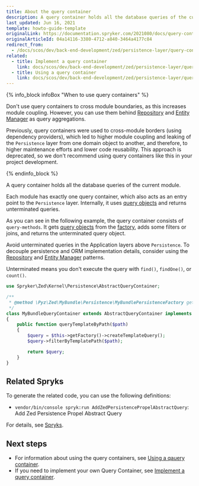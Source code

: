 ```yaml
---
title: About the query container
description: A query container holds all the database queries of the current module.
last_updated: Jun 16, 2021
template: howto-guide-template
originalLink: https://documentation.spryker.com/2021080/docs/query-container
originalArticleId: 04a14116-3380-4712-a840-3464a4177c84
redirect_from:
  - /docs/scos/dev/back-end-development/zed/persistence-layer/query-container/query-container.html
related:
  - title: Implement a query container
    link: docs/scos/dev/back-end-development/zed/persistence-layer/query-container/implementing-a-query-container.html
  - title: Using a query container
    link: docs/scos/dev/back-end-development/zed/persistence-layer/query-container/using-a-query-container.html
---
```


{% info_block infoBox "When to use query containers" %}

Don't use query containers to cross module boundaries, as this increases module coupling. However, you can use them behind [Repository](/docs/dg/dev/backend-development/zed/persistence-layer/repository.html) and [Entity Manager](/docs/dg/dev/backend-development/zed/persistence-layer/entity-manager.html) as query aggregations.

Previously, query containers were used to cross-module borders (using dependency providers), which led to higher module coupling and leaking of the `Persistence` layer from one domain object to another, and therefore, to higher maintenance efforts and lower code reusability. This approach is deprecated, so we don't recommend using query containers like this in your project development.

{% endinfo_block %}

A query container holds all the database queries of the current module.

Each module has exactly one query container, which also acts as an entry point to the `Persistence` layer. Internally, it uses [query objects](/docs/dg/dev/backend-development/zed/persistence-layer/query-objects-creation-and-usage.html) and returns unterminated queries.

As you can see in the following example, the query container consists of `query-methods`. It gets [query objects](/docs/dg/dev/backend-development/zed/persistence-layer/query-objects-creation-and-usage.html) from the [factory](/docs/dg/dev/backend-development/factory/factory.html), adds some filters or joins, and returns the unterminated query object.

 Avoid unterminated queries in the Application layers above `Persistence`. To decouple persistence and ORM implementation details, consider using the [Repository](/docs/dg/dev/backend-development/zed/persistence-layer/repository.html) and [Entity Manager](/docs/dg/dev/backend-development/zed/persistence-layer/entity-manager.html) patterns.

Unterminated means you don't execute the query with `find()`, `findOne()`, or `count()`.

```php
use Spryker\Zed\Kernel\Persistence\AbstractQueryContainer;

/**
 * @method \Pyz\Zed\MyBundle\Persistence\MyBundlePersistenceFactory getFactory()
 */
class MyBundleQueryContainer extends AbstractQueryContainer implements MyBundleQueryContainerInterface
{
    public function queryTemplateByPath($path)
    {
        $query = $this->getFactory()->createTemplateQuery();
        $query->filterByTemplatePath($path);

        return $query;
    }
}
```

## Related Spryks

To generate the related code, you can use the following definitions:

* `vendor/bin/console spryk:run AddZedPersistencePropelAbstractQuery`: Add Zed Persistence Propel Abstract Query

For details, see [Spryks](/docs/sdk/dev/spryks/spryks.html).

## Next steps

* For information about using the query containers, see [Using a qauery container](/docs/dg/dev/backend-development/zed/persistence-layer/query-container/using-a-query-container.html).
* If you need to implement your own Query Container, see [Implement a query container](/docs/dg/dev/backend-development/zed/persistence-layer/query-container/implement-a-query-container.html).
